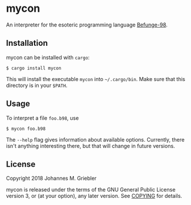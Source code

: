 # mycon

An interpreter for the esoteric programming language [Befunge-98].

[Befunge-98]: https://esolangs.org/wiki/Funge-98

## Installation

mycon can be installed with `cargo`:

```
$ cargo install mycon
```

This will install the executable `mycon` into `~/.cargo/bin`. Make sure that
this directory is in your `$PATH`.

## Usage

To interpret a file `foo.b98`, use

```
$ mycon foo.b98
```

The `--help` flag gives information about available options. Currently, there
isn't anything interesting there, but that will change in future versions.

## License

Copyright 2018 Johannes M. Griebler

mycon is released under the terms of the GNU General Public License version 3,
or (at your option), any later version. See [COPYING](COPYING) for details.
